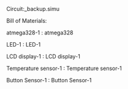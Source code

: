 
Circuit:_backup.simu

Bill of Materials:

atmega328-1 : atmega328

LED-1 : LED-1 

LCD display-1 : LCD display-1

Temperature sensor-1 : Temperature sensor-1 

Button Sensor-1 : Button Sensor-1
